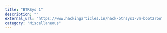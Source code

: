 ```yaml
---
title: "BTRSys 1"
description: ""
external_url: "https://www.hackingarticles.in/hack-btrsys1-vm-boot2root-challenge/"
category: "Miscellaneous"
---
```


